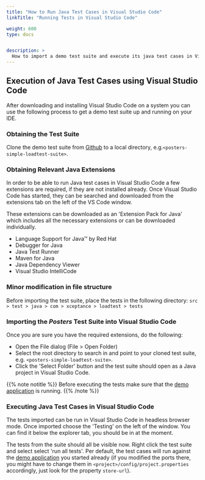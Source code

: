 ```yaml
---
title: "How to Run Java Test Cases in Visual Studio Code"
linkTitle: "Running Tests in Visual Studio Code"

weight: 600
type: docs


description: >
  How to import a demo test suite and execute its java test cases in Visual Studio Code.
---
```


## Execution of Java Test Cases using Visual Studio Code
After downloading and installing Visual Studio Code on a system you can use the following process to get a demo test suite up and running on your IDE. 

### Obtaining the Test Suite
Clone the demo test suite from <a href="https://github.com/Xceptance/posters-simple-loadtest-suite" target="_blank">Github</a> to a local directory, e.g.`<posters-simple-loadtest-suite>`. 

### Obtaining Relevant Java Extensions
In order to be able to run Java test cases in Visual Studio Code a few extensions are required, if they are not installed already. Once Visual Studio Code has started, they can be searched and downloaded from the extensions tab on the left of the VS Code window.

These extensions can be downloaded as an 'Extension Pack for Java' which includes all the necessary extensions or can be downloaded individually.

- Language Support for Java™ by Red Hat
- Debugger for Java
- Java Test Runner
- Maven for Java
- Java Dependency Viewer
- Visual Studio IntelliCode

### Minor modification in file structure
Before importing the test suite, place the tests in the following directory: 
`src > test > java > com > xceptance > loadtest > tests`

### Importing the _Posters_ Test Suite into Visual Studio Code 
Once you are sure you have the required extensions, do the following:
- Open the File dialog (File > Open Folder) 
- Select the root directory to search in and point to your cloned test suite, e.g. `<posters-simple-loadtest-suite>`.
- Click the 'Select Folder' button and the test suite should open as a Java project in Visual Studio Code.

{{% note notitle %}}
Before executing the tests make sure that the [demo application](../../quick-start/20-demo-application/) is running.
{{% /note %}}

### Executing Java Test Cases in Visual Studio Code

The tests imported can be run in Visual Studio Code in headless browser mode. Once imported choose the 'Testing' on the left of the window. You can find it below the explorer tab, you should be in at the moment.

 The tests from the suite should all be visible now. Right click the test suite and select select 'run all tests'. Per default, the test cases will run against the [demo application](../../quick-start/20-demo-application) you started already (if you modified the ports there, you might have to change them in `<project>/config/project.properties` accordingly, just look for the property `store-url`). 


